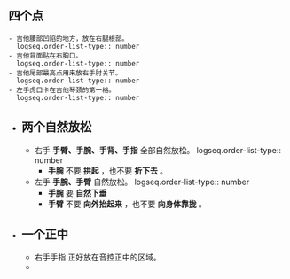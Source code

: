 ## 四个点
	- 吉他腰部凹陷的地方，放在右腿根部。
	  logseq.order-list-type:: number
	- 吉他背面贴在右胸口。
	  logseq.order-list-type:: number
	- 吉他尾部最高点用来放右手肘关节。
	  logseq.order-list-type:: number
	- 左手虎口卡在吉他琴颈的第一格。
	  logseq.order-list-type:: number
- ## 两个自然放松
	- 右手 **手臂、手腕、手背、手指** 全部自然放松。
	  logseq.order-list-type:: number
		- **手腕** 不要 **拱起** ，也不要 **折下去** 。
	- 左手 **手腕、手臂** 自然放松。
	  logseq.order-list-type:: number
		- **手腕** 要 **自然下垂**
		- **手臂** 不要 **向外抬起来** ，也不要 **向身体靠拢** 。
- ## 一个正中
	- 右手手指 正好放在音控正中的区域。
	-